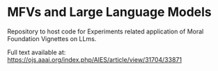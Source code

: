 # MFVs and Large Language Models
Repository to host code for Experiments related application of Moral Foundation Vignettes on LLms.

Full text available at: https://ojs.aaai.org/index.php/AIES/article/view/31704/33871
